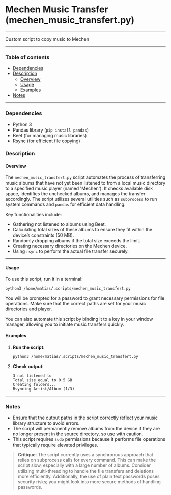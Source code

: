 # Mechen Music Transfer (mechen_music_transfert.py)

---

Custom script to copy music to Mechen

---

### Table of contents

- [Dependencies](#dependencies)
- [Description](#description)
    - [Overview](#overview)
    - [Usage](#usage)
    - [Examples](#examples)
- [Notes](#notes)

---

<a name="dependencies" />

### Dependencies

- Python 3
- Pandas library (`pip install pandas`)
- Beet (for managing music libraries)
- Rsync (for efficient file copying)

<a name="description" />

### Description

<a name="overview" />

#### Overview

The `mechen_music_transfert.py` script automates the process of transferring music albums that have not yet been listened to from a local music directory to a specified music player (named 'Mechen'). It checks available disk space, identifies the unchecked albums, and manages the transfer accordingly. The script utilizes several utilities such as `subprocess` to run system commands and `pandas` for efficient data handling. 

Key functionalities include:
- Gathering not listened to albums using Beet.
- Calculating total sizes of these albums to ensure they fit within the device’s constraints (50 MB).
- Randomly dropping albums if the total size exceeds the limit.
- Creating necessary directories on the Mechen device.
- Using `rsync` to perform the actual file transfer securely.

---

<a name="usage" />

#### Usage

To use this script, run it in a terminal:

```bash
python3 /home/matias/.scripts/mechen_music_transfert.py
```

You will be prompted for a password to grant necessary permissions for file operations. Make sure that the correct paths are set for your music directories and player.

You can also automate this script by binding it to a key in your window manager, allowing you to initiate music transfers quickly.

<a name="examples" />

#### Examples

1. **Run the script**:
   ```bash
   python3 /home/matias/.scripts/mechen_music_transfert.py
   ```

2. **Check output**:
   ```text
   3 not listened to
   Total size equal to 0.5 GB
   Creating folders...
   Rsyncing Artist/Album (1/3)
   ```

---

<a name="notes" />

### Notes

- Ensure that the output paths in the script correctly reflect your music library structure to avoid errors.
- The script will permanently remove albums from the device if they are no longer present in the source directory, so use with caution.
- This script requires `sudo` permissions because it performs file operations that typically require elevated privileges.

> **Critique**: 
> The script currently uses a synchronous approach that relies on subprocess calls for every command. This can make the script slow, especially with a large number of albums. Consider utilizing multi-threading to handle the file transfers and deletions more efficiently. Additionally, the use of plain text passwords poses security risks; you might look into more secure methods of handling passwords.